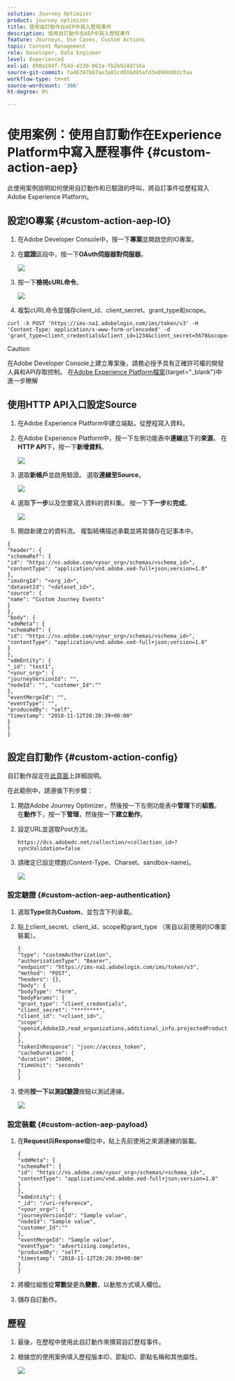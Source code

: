 ```yaml
---
solution: Journey Optimizer
product: journey optimizer
title: 使用自訂動作在AEP中寫入歷程事件
description: 使用自訂動作在AEP中寫入歷程事件
feature: Journeys, Use Cases, Custom Actions
topic: Content Management
role: Developer, Data Engineer
level: Experienced
exl-id: 890a194f-f54d-4230-863a-fb2b924d716a
source-git-commit: fa46397b87ae3a81cd016d95afd3e09bb002cfaa
workflow-type: tm+mt
source-wordcount: '366'
ht-degree: 0%

---
```


# 使用案例：使用自訂動作在Experience Platform中寫入歷程事件 {#custom-action-aep}

此使用案例說明如何使用自訂動作和已驗證的呼叫，將自訂事件從歷程寫入Adobe Experience Platform。

## 設定IO專案 {#custom-action-aep-IO}

1. 在Adobe Developer Console中，按一下&#x200B;**專案**&#x200B;並開啟您的IO專案。

1. 在&#x200B;**認證**&#x200B;區段中，按一下&#x200B;**OAuth伺服器對伺服器**。

   ![](assets/custom-action-aep-1.png)

1. 按一下&#x200B;**檢視cURL命令**。

   ![](assets/custom-action-aep-2.png)

1. 複製cURL命令並儲存client_id、client_secret、grant_type和scope。

```
curl -X POST 'https://ims-na1.adobelogin.com/ims/token/v3' -H 'Content-Type: application/x-www-form-urlencoded' -d 'grant_type=client_credentials&client_id=1234&client_secret=5678&scope=openid,AdobeID,read_organizations,additional_info.projectedProductContext,session'
```

>[!CAUTION]
>
>在Adobe Developer Console上建立專案後，請務必授予具有正確許可權的開發人員和API存取控制。 在[Adobe Experience Platform檔案](https://experienceleague.adobe.com/en/docs/experience-platform/landing/platform-apis/api-authentication#grant-developer-and-api-access-control){target="_blank"}中進一步瞭解

## 使用HTTP API入口設定Source

1. 在Adobe Experience Platform中建立端點，從歷程寫入資料。

1. 在Adobe Experience Platform中，按一下左側功能表中&#x200B;**連線**&#x200B;底下的&#x200B;**來源**。 在&#x200B;**HTTP API**&#x200B;下，按一下&#x200B;**新增資料**。

   ![](assets/custom-action-aep-3.png)

1. 選取&#x200B;**新帳戶**&#x200B;並啟用驗證。 選取&#x200B;**連線至Source**。

   ![](assets/custom-action-aep-4.png)

1. 選取&#x200B;**下一步**&#x200B;以及您要寫入資料的資料集。 按一下&#x200B;**下一步**&#x200B;和&#x200B;**完成**。

   ![](assets/custom-action-aep-5.png)

1. 開啟新建立的資料流。 複製結構描述承載並將其儲存在記事本中。

```
{
"header": {
"schemaRef": {
"id": "https://ns.adobe.com/<your_org>/schemas/<schema_id>",
"contentType": "application/vnd.adobe.xed-full+json;version=1.0"
},
"imsOrgId": "<org_id>",
"datasetId": "<dataset_id>",
"source": {
"name": "Custom Journey Events"
}
},
"body": {
"xdmMeta": {
"schemaRef": {
"id": "https://ns.adobe.com/<your_org>/schemas/<schema_id>",
"contentType": "application/vnd.adobe.xed-full+json;version=1.0"
}
},
"xdmEntity": {
"_id": "test1",
"<your_org>": {
"journeyVersionId": "",
"nodeId": "", "customer_Id":""
},
"eventMergeId": "",
"eventType": "",
"producedBy": "self",
"timestamp": "2018-11-12T20:20:39+00:00"
}
}
}
```

## 設定自訂動作 {#custom-action-config}

自訂動作設定在[此頁面](../action/about-custom-action-configuration.md)上詳細說明。

在此範例中，請遵循下列步驟：

1. 開啟Adobe Journey Optimizer，然後按一下左側功能表中&#x200B;**管理**&#x200B;下的&#x200B;**組態**。 在&#x200B;**動作**&#x200B;下，按一下&#x200B;**管理**，然後按一下&#x200B;**建立動作**。

1. 設定URL並選取Post方法。

   `https://dcs.adobedc.net/collection/<collection_id>?syncValidation=false`

1. 請確定已設定標題(Content-Type、Charset、sandbox-name)。

   ![](assets/custom-action-aep-7bis.png)

### 設定驗證 {#custom-action-aep-authentication}

1. 選取&#x200B;**Type**&#x200B;做為&#x200B;**Custom**，並包含下列承載。

1. 貼上client_secret、client_id、scope和grant_type （來自以前使用的IO專案裝載）。

   ```
   {
   "type": "customAuthorization",
   "authorizationType": "Bearer",
   "endpoint": "https://ims-na1.adobelogin.com/ims/token/v3",
   "method": "POST",
   "headers": {},
   "body": {
   "bodyType": "form",
   "bodyParams": {
   "grant_type": "client_credentials",
   "client_secret": "********",
   "client_id": "<client_id>",
   "scope": "openid,AdobeID,read_organizations,additional_info.projectedProductContext,session"
   }
   },
   "tokenInResponse": "json://access_token",
   "cacheDuration": {
   "duration": 28000,
   "timeUnit": "seconds"
   }
   }
   ```

1. 使用&#x200B;**按一下以測試驗證**&#x200B;按鈕以測試連線。

   ![](assets/custom-action-aep-8.png)

### 設定裝載 {#custom-action-aep-payload}

1. 在&#x200B;**Request**&#x200B;與&#x200B;**Response**&#x200B;欄位中，貼上先前使用之來源連線的裝載。

   ```
   {
   "xdmMeta": {
   "schemaRef": {
   "id": "https://ns.adobe.com/<your_org>/schemas/<schema_id>",
   "contentType": "application/vnd.adobe.xed-full+json;version=1.0"
   }
   },
   "xdmEntity": {
   "_id": "/uri-reference",
   "<your_org>": {
   "journeyVersionId": "Sample value",
   "nodeId": "Sample value",
   "customer_Id":""
   },
   "eventMergeId": "Sample value",
   "eventType": "advertising.completes,
   "producedBy": "self",
   "timestamp": "2018-11-12T20:20:39+00:00"
   }
   }
   ```

1. 將欄位組態從&#x200B;**常數**&#x200B;變更為&#x200B;**變數**，以動態方式填入欄位。

1. 儲存自訂動作。

## 歷程

1. 最後，在歷程中使用此自訂動作來撰寫自訂歷程事件。

1. 根據您的使用案例填入歷程版本ID、節點ID、節點名稱和其他屬性。

   ![](assets/custom-action-aep-9.png)
